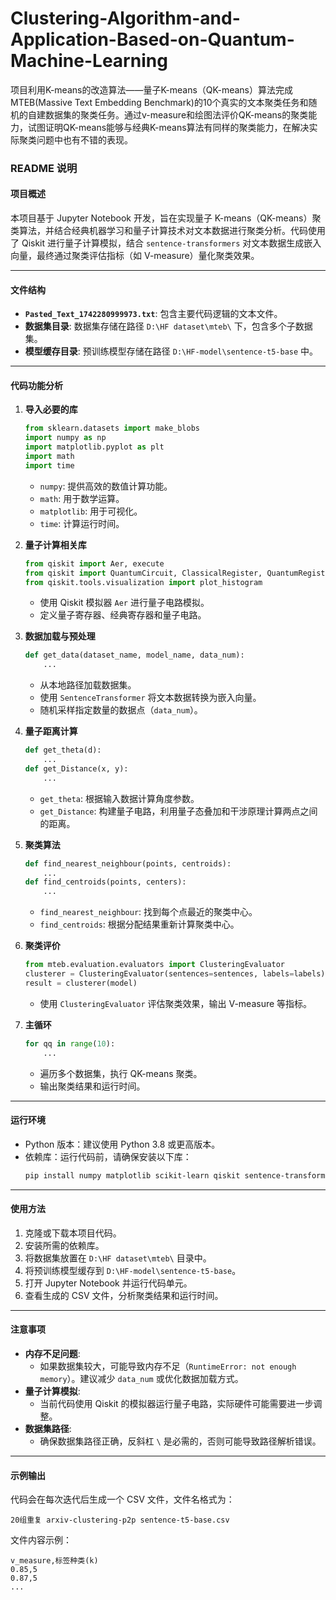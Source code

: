# Clustering-Algorithm-and-Application-Based-on-Quantum-Machine-Learning
项目利用K-means的改造算法——量子K-means（QK-means）算法完成MTEB(Massive Text Embedding Benchmark)的10个真实的文本聚类任务和随机的自建数据集的聚类任务。通过v-measure和绘图法评价QK-means的聚类能力，试图证明QK-means能够与经典K-means算法有同样的聚类能力，在解决实际聚类问题中也有不错的表现。
### README 说明

#### 项目概述
本项目基于 Jupyter Notebook 开发，旨在实现量子 K-means（QK-means）聚类算法，并结合经典机器学习和量子计算技术对文本数据进行聚类分析。代码使用了 Qiskit 进行量子计算模拟，结合 `sentence-transformers` 对文本数据生成嵌入向量，最终通过聚类评估指标（如 V-measure）量化聚类效果。

---

#### 文件结构
- **`Pasted_Text_1742280999973.txt`**: 包含主要代码逻辑的文本文件。
- **数据集目录**: 数据集存储在路径 `D:\HF dataset\mteb\` 下，包含多个子数据集。
- **模型缓存目录**: 预训练模型存储在路径 `D:\HF-model\sentence-t5-base` 中。

---

#### 代码功能分析

1. **导入必要的库**
   ```python
   from sklearn.datasets import make_blobs
   import numpy as np
   import matplotlib.pyplot as plt
   import math
   import time
   ```
   - `numpy`: 提供高效的数值计算功能。
   - `math`: 用于数学运算。
   - `matplotlib`: 用于可视化。
   - `time`: 计算运行时间。

2. **量子计算相关库**
   ```python
   from qiskit import Aer, execute
   from qiskit import QuantumCircuit, ClassicalRegister, QuantumRegister
   from qiskit.tools.visualization import plot_histogram
   ```
   - 使用 Qiskit 模拟器 `Aer` 进行量子电路模拟。
   - 定义量子寄存器、经典寄存器和量子电路。

3. **数据加载与预处理**
   ```python
   def get_data(dataset_name, model_name, data_num):
       ...
   ```
   - 从本地路径加载数据集。
   - 使用 `SentenceTransformer` 将文本数据转换为嵌入向量。
   - 随机采样指定数量的数据点（`data_num`）。

4. **量子距离计算**
   ```python
   def get_theta(d):
       ...
   def get_Distance(x, y):
       ...
   ```
   - `get_theta`: 根据输入数据计算角度参数。
   - `get_Distance`: 构建量子电路，利用量子态叠加和干涉原理计算两点之间的距离。

5. **聚类算法**
   ```python
   def find_nearest_neighbour(points, centroids):
       ...
   def find_centroids(points, centers):
       ...
   ```
   - `find_nearest_neighbour`: 找到每个点最近的聚类中心。
   - `find_centroids`: 根据分配结果重新计算聚类中心。

6. **聚类评价**
   ```python
   from mteb.evaluation.evaluators import ClusteringEvaluator
   clusterer = ClusteringEvaluator(sentences=sentences, labels=labels)
   result = clusterer(model)
   ```
   - 使用 `ClusteringEvaluator` 评估聚类效果，输出 V-measure 等指标。

7. **主循环**
   ```python
   for qq in range(10):
       ...
   ```
   - 遍历多个数据集，执行 QK-means 聚类。
   - 输出聚类结果和运行时间。

---

#### 运行环境
- Python 版本：建议使用 Python 3.8 或更高版本。
- 依赖库：运行代码前，请确保安装以下库：
  ```bash
  pip install numpy matplotlib scikit-learn qiskit sentence-transformers datasets mteb
  ```

---

#### 使用方法
1. 克隆或下载本项目代码。
2. 安装所需的依赖库。
3. 将数据集放置在 `D:\HF dataset\mteb\` 目录中。
4. 将预训练模型缓存到 `D:\HF-model\sentence-t5-base`。
5. 打开 Jupyter Notebook 并运行代码单元。
6. 查看生成的 CSV 文件，分析聚类结果和运行时间。

---

#### 注意事项
- **内存不足问题**:
  - 如果数据集较大，可能导致内存不足（`RuntimeError: not enough memory`）。建议减少 `data_num` 或优化数据加载方式。
- **量子计算模拟**:
  - 当前代码使用 Qiskit 的模拟器运行量子电路，实际硬件可能需要进一步调整。
- **数据集路径**:
  - 确保数据集路径正确，反斜杠 `\` 是必需的，否则可能导致路径解析错误。

---

#### 示例输出
代码会在每次迭代后生成一个 CSV 文件，文件名格式为：
```
20组重复 arxiv-clustering-p2p sentence-t5-base.csv
```
文件内容示例：
```
v_measure,标签种类(k)
0.85,5
0.87,5
...
```
